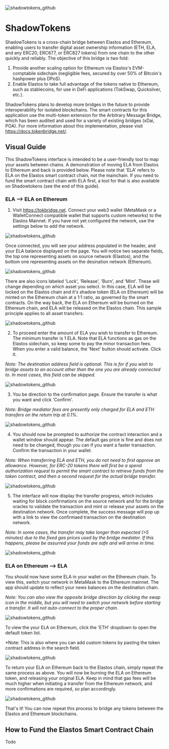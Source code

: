 ![shadowtokens_github](/src/assets/shadowtokens.png)

# ShadowTokens

ShadowTokens is a cross-chain bridge between Elastos and Ethereum, enabling users to transfer digital asset ownership information (ETH, ELA, and any ERC20, ERC677, or ERC827 tokens) from one chain to the other quickly and reliably. The objective of this bridge is two fold:

1. Provide another scaling option for Ethereum via Elastos's EVM-comptabile sidechain (negligible fees, secured by over 50% of Bitcoin's hashpower plus DPoS).
2. Enable Elastos to take full advantage of the tokens native to Ethereum, such as stablecoins, for use in DeFi applications (TokSwap, Quicksilver, etc.).

ShadowTokens plans to develop more bridges in the future to provide interoperability for isolated blockchains. The smart contracts for this application use the multi-token extension for the Arbitrary Message Bridge, which has been audited and used for a variety of existing bridges (xDai, POA). For more information about this implementation, please visit https://docs.tokenbridge.net/. 

## Visual Guide

This ShadowTokens interface is intended to be a user-friendly tool to map your assets between chains. A demonstration of moving ELA from Elastos to Ethereum and back is provided below. Please note that 'ELA' refers to ELA on the Elastos smart contract chain, not the mainchain. If you need to fund the smart contract chain with ELA first, a tool for that is also available on Shadowtokens (see the end of this guide).

### ELA --> ELA on Ethereum

1) Visit https://tokbridge.net. Connect your web3 wallet (MetaMask or a WalletConnect compatible wallet that supports custom networks) to the Elastos Mainnet. If you have not yet configured the network, use the settings below to add the network.

![shadowtokens_github](/src/assets/docs/1.png)

Once connected, you will see your address populated in the header, and your ELA balance displayed on the page. You will notice two separate fields, the top one representing assets on source network (Elastos), and the bottom one representing assets on the desination network (Ethereum). 

![shadowtokens_github](/src/assets/docs/2.png)

There are also icons labeled 'Lock', 'Release', 'Burn', and 'Mint'. These will change depending on which asset you select. In this case, ELA will be locked on the Elastos chain and it's shadow token (ELA on Ethereum) will be minted on the Ethereum chain at a 1:1 ratio, as governed by the smart contracts. On the way back, the ELA on Ethereum will be burned on the Ethereum chain, and ELA will be released on the Elastos chain. This sample principle applies to all asset transfers.

![shadowtokens_github](/src/assets/docs/3.png)

2. To proceed enter the amount of ELA you wish to transfer to Ethereum. The minimum transfer is 1 ELA. Note that ELA functions as gas on the Elastos sidechain, so keep some to pay the minor transaction fees. When you enter a valid balance, the 'Next' button should activate. Click it.  

*Note: The destination address field is optional. This is for if you wish to bridge assets to an account other than the one you are already connected to. In most cases, this field can be skipped.*

![shadowtokens_github](/src/assets/docs/4.png)

3. You be direction to the confirmation page. Ensure the transfer is what you want and click 'Confirm'. 

*Note: Bridge mediator fees are presently only charged for ELA and ETH transfers on the return trip at 0.1%.*

![shadowtokens_github](/src/assets/docs/5.png)


4. You should now be prompted to authorize the contract interaction and a wallet window should appear. The default gas price is fine and does not need to be changed, though you can if you want a faster transaction. Confirm the transaction in your wallet. 

*Note: When transferring ELA and ETH, you do not need to first approve an allowance. However, for ERC-20 tokens there will first be a spend authorization request to permit the smart contract to retrieve funds from the token contract, and then a second request for the actual bridge transfer.*

![shadowtokens_github](/src/assets/docs/6.png)



5. The interface will now display the transfer progress, which includes waiting for block confirmations on the source network and for the bridge oracles to validate the transaction and mint or release your assets on the destination network. Once complete, the success message will pop up with a link to view the confirmaed transaction on the destination network. 

*Note: In some cases, the transfer may take longer than expected (>5 minutes) due to the fixed gas prices used by the bridge mediator. If this happens, please be assurred your funds are safe and will arrive in time.*

![shadowtokens_github](/src/assets/docs/7.png)


### ELA on Ethereum --> ELA

You should now have some ELA in your wallet on the Ethereum chain. To view this, switch your network in MetaMask to the Ethereum mainnet. The app should update to reflect your news balances on the destination chain. 

*Note: You can also view the opposite bridge direction by clicking the swap icon in the middle, but you will need to switch your network before starting a transfer. It will not auto-connect to the proper chain.*

![shadowtokens_github](/src/assets/docs/8.png)

To view the your ELA on Ethereum, click the 'ETH' dropdown to open the default token list. 

*Note: This is also where you can add custom tokens by pasting the token contract address in the search field.

![shadowtokens_github](/src/assets/docs/9.png)

To return your ELA on Ethereum back to the Elastos chain, simply repeat the same process as above. You will now be burning the ELA on Ethereum token, and releasing your original ELA. Keep in mind that gas fees will be much higher when initiating a transfer from the Ethereum network, and more confirmations are required, so plan accordingly.

![shadowtokens_github](/src/assets/docs/10.png)

That's it! You can now repeat this process to bridge any tokens between the Elastos and Ethereum blockchains.


## How to Fund the Elastos Smart Contract Chain

Todo
